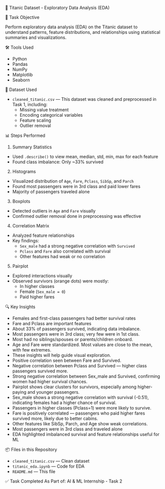  🚢 Titanic Dataset - Exploratory Data Analysis (EDA)

📌 Task Objective

Perform exploratory data analysis (EDA) on the Titanic dataset to understand patterns, feature distributions, and relationships using statistical summaries and visualizations.

 🛠️ Tools Used

- Python
- Pandas
- NumPy
- Matplotlib
- Seaborn



 📁 Dataset Used

- `cleaned_titanic.csv` — This dataset was cleaned and preprocessed in Task 1, including:
  - Missing value treatment
  - Encoding categorical variables
  - Feature scaling
  - Outlier removal



 📊 Steps Performed

 1. Summary Statistics
- Used `.describe()` to view mean, median, std, min, max for each feature
- Found class imbalance: Only ~33% survived

 2. Histograms
- Visualized distribution of `Age`, `Fare`, `Pclass`, `SibSp`, and `Parch`
- Found most passengers were in 3rd class and paid lower fares
- Majority of passengers traveled alone

 3. Boxplots
- Detected outliers in `Age` and `Fare` visually
- Confirmed outlier removal done in preprocessing was effective

 4. Correlation Matrix
- Analyzed feature relationships
- Key findings:
  - `Sex_male` had a strong negative correlation with `Survived`
  - `Pclass` and `Fare` also correlated with survival
  - Other features had weak or no correlation

 5. Pairplot
- Explored interactions visually
- Observed survivors (orange dots) were mostly:
  - In higher classes
  - Female (`Sex_male = 0`)
  - Paid higher fares

 🔍 Key Insights

- Females and first-class passengers had better survival rates
- Fare and Pclass are important features
- About 33% of passengers survived, indicating data imbalance.
- Most passengers were in 3rd class; very few were in 1st class.
- Most had no siblings/spouses or parents/children onboard.
- Age and Fare were standardized. Most values are close to the mean, with few extremes.
- These insights will help guide visual exploration.
- Positive correlation seen between Fare and Survived.
- Negative correlation between Pclass and Survived — higher class passengers survived more.
- Strong negative correlation between Sex_male and Survived, confirming women had higher survival chances.
- Pairplot shows clear clusters for survivors, especially among higher-paying and younger passengers.
- Sex_male shows a strong negative correlation with survival (-0.51), indicating females had a higher chance of survival.
- Passengers in higher classes (Pclass=1) were more likely to survive.
- Fare is positively correlated — passengers who paid higher fares survived more, likely due to better cabins.
- Other features like SibSp, Parch, and Age show weak correlations.
- Most passengers were in 3rd class and traveled alone
- EDA highlighted imbalanced survival and feature relationships useful for ML



 📦 Files in this Repository

- `cleaned_titanic.csv` — Clean dataset
- `titanic_eda.ipynb` — Code for EDA
- `README.md` — This file


 ✅ Task Completed As Part of:
AI & ML Internship - Task 2


